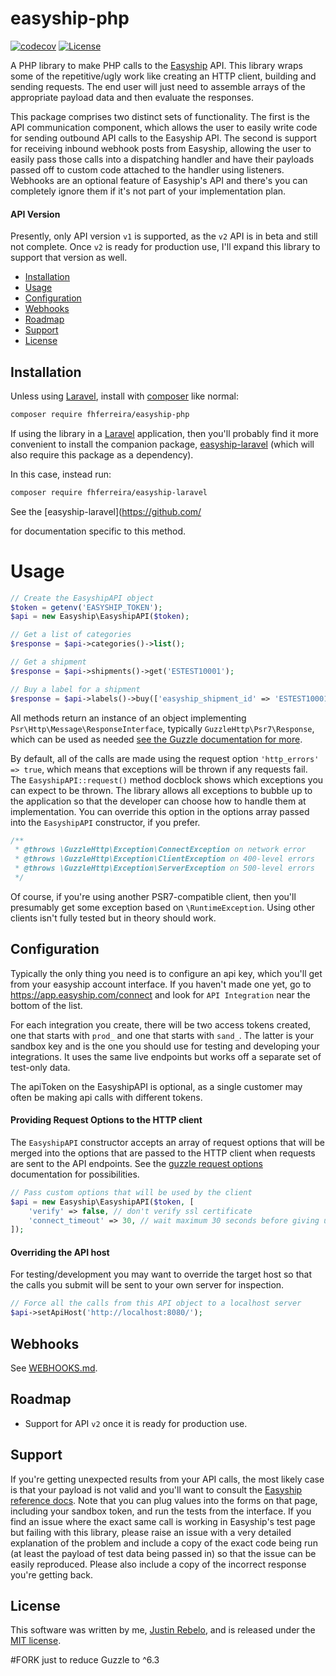# easyship-php

[![codecov](https://codecov.io/gh/jrebs/easyship-php/branch/master/graph/badge.svg?token=OK5HAPJ1YZ)](https://codecov.io/gh/jrebs/easyship-php)
[![License](https://img.shields.io/packagist/l/jrebs/easyship-php.svg?style=flat-square)](https://packagist.org/packages/jrebs/easyship-php)

A PHP library to make PHP calls to the [Easyship](https://www.easyship.com)
API. This library wraps some of the repetitive/ugly work like creating
an HTTP client, building and sending requests. The end user will just need to
assemble arrays of the appropriate payload data and then evaluate the
responses.

This package comprises two distinct sets of functionality. The first is the
API communication component, which allows the user to easily write code for
sending outbound API calls to the Easyship API. The second is support for
receiving inbound webhook posts from Easyship, allowing the user to easily
pass those calls into a dispatching handler and have their payloads passed
off to custom code attached to the handler using listeners. Webhooks are an
optional feature of Easyship's API and there's you can completely ignore them
if it's not part of your implementation plan.

#### API Version

Presently, only API version `v1` is supported, as the `v2` API is in beta
and still not complete. Once `v2` is ready for production use, I'll expand
this library to support that version as well.

* [Installation](#installation)
* [Usage](#usage)
* [Configuration](#configuration)
* [Webhooks](#webhooks)
* [Roadmap](#roadmap)
* [Support](#support)
* [License](#license)

## Installation

Unless using [Laravel](https://laravel.com), install with
[composer](https://getcomposer.org) like normal:

```sh
composer require fhferreira/easyship-php
```

If using the library in a [Laravel](https://laravel.com) application, then
you'll probably find it more convenient to install the companion package,
[easyship-laravel](https://github.com/jrebs/easyship-laravel) (which will
also require this package as a dependency).

In this case, instead run:
```sh
composer require fhferreira/easyship-laravel
```
See the [easyship-laravel](https://github.com/

for documentation specific to this method.

# Usage

```php
// Create the EasyshipAPI object
$token = getenv('EASYSHIP_TOKEN');
$api = new Easyship\EasyshipAPI($token);

// Get a list of categories
$response = $api->categories()->list();

// Get a shipment
$response = $api->shipments()->get('ESTEST10001');

// Buy a label for a shipment
$response = $api->labels()->buy(['easyship_shipment_id' => 'ESTEST10001']);
```

All methods return an instance of an object implementing
`Psr\Http\Message\ResponseInterface`, typically `GuzzleHttp\Psr7\Response`,
which can be used as needed [see the Guzzle documentation for more](https://docs.guzzlephp.org/en/stable/quickstart.html#using-responses).

By default, all of the calls are made using the request option
`'http_errors' => true`, which means that exceptions will be thrown if any
requests fail. The `EasyshipAPI::request()` method docblock shows which
exceptions you can expect to be thrown. The library allows all exceptions to
bubble up to the application so that the developer can choose how to handle
them at implementation. You can override this option in the options array
passed into the `EasyshipAPI` constructor, if you prefer.

```php
/**
 * @throws \GuzzleHttp\Exception\ConnectException on network error
 * @throws \GuzzleHttp\Exception\ClientException on 400-level errors
 * @throws \GuzzleHttp\Exception\ServerException on 500-level errors
 */
```
Of course, if you're using another PSR7-compatible client, then you'll
presumably get some exception based on `\RuntimeException`. Using other
clients isn't fully tested but in theory should work.

## Configuration

Typically the only thing you need is to configure an api key, which you'll
get from your easyship account interface. If you haven't made one yet, go
to https://app.easyship.com/connect and look for `API Integration` near the
bottom of the list.

For each integration you create, there will be two access tokens created, one
that starts with `prod_` and one that starts with `sand_`. The latter is your
sandbox key and is the one you should use for testing and developing your
integrations. It uses the same live endpoints but works off a separate set of
test-only data.

The apiToken on the EasyshipAPI is optional, as a single customer may often
be making api calls with different tokens.

#### Providing Request Options to the HTTP client

The `EasyshipAPI` constructor accepts an array of request options that will
be merged into the options that are passed to the HTTP client when requests
are sent to the API endpoints. See the
[guzzle request options](https://docs.guzzlephp.org/en/stable/request-options.html) documentation for possibilities.

```php
// Pass custom options that will be used by the client
$api = new Easyship\EasyshipAPI($token, [
    'verify' => false, // don't verify ssl certificate
    'connect_timeout' => 30, // wait maximum 30 seconds before giving up
]);
```

#### Overriding the API host

For testing/development you may want to override the target host so that the
calls you submit will be sent to your own server for inspection.

```php
// Force all the calls from this API object to a localhost server
$api->setApiHost('http://localhost:8080/');
```

## Webhooks

See [WEBHOOKS.md](WEBHOOKS.md).

## Roadmap

* Support for API `v2` once it is ready for production use.

## Support

If you're getting unexpected results from your API calls, the most likely
case is that your payload is not valid and you'll want to consult the
[Easyship reference docs](https://developers.easyship.com/v1.0/reference).
Note that you can plug values into the forms on that page, including your
sandbox token, and run the tests from the interface. If you find an issue
where the exact same call is working in Easyship's test page but failing
with this library, please raise an issue with a very detailed explanation
of the problem and include a copy of the exact code being run (at least
the payload of test data being passed in) so that the issue can be easily
reproduced. Please also include a copy of the incorrect response you're
getting back.

## License

This software was written by me, [Justin Rebelo](https://github.com/jrebs),
and is released under the [MIT license](LICENSE.md).

#FORK just to reduce Guzzle to ^6.3
